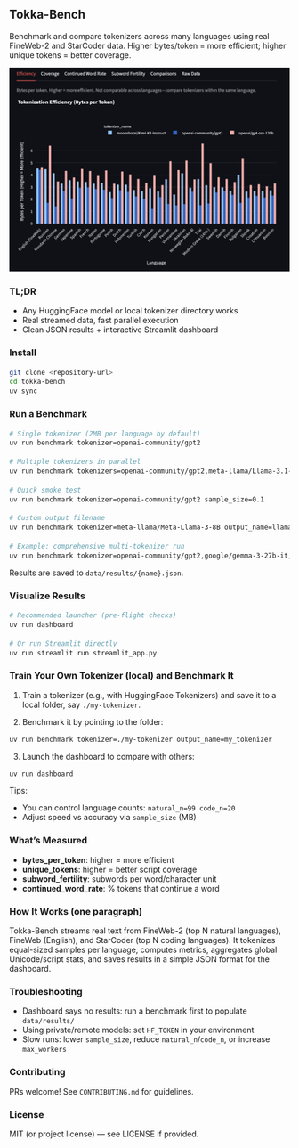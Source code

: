 ## Tokka-Bench

Benchmark and compare tokenizers across many languages using real FineWeb-2 and StarCoder data. Higher bytes/token = more efficient; higher unique tokens = better coverage.

![Tokka-Bench dashboard (interactive tokenizer comparison)](images/screenshot.png)

### TL;DR

- Any HuggingFace model or local tokenizer directory works
- Real streamed data, fast parallel execution
- Clean JSON results + interactive Streamlit dashboard

### Install

```bash
git clone <repository-url>
cd tokka-bench
uv sync
```

### Run a Benchmark

```bash
# Single tokenizer (2MB per language by default)
uv run benchmark tokenizer=openai-community/gpt2

# Multiple tokenizers in parallel
uv run benchmark tokenizers=openai-community/gpt2,meta-llama/Llama-3.1-8B max_workers=8

# Quick smoke test
uv run benchmark tokenizer=openai-community/gpt2 sample_size=0.1

# Custom output filename
uv run benchmark tokenizer=meta-llama/Meta-Llama-3-8B output_name=llama_results

# Example: comprehensive multi-tokenizer run
uv run benchmark tokenizer=openai-community/gpt2,google/gemma-3-27b-it,Xenova/gpt-4,meta-llama/Llama-3.1-8B,moonshotai/Kimi-K2-Instruct,Qwen/Qwen3-30B-A3B-Instruct-2507,openai/gpt-oss-120b max_workers=10
```

Results are saved to `data/results/{name}.json`.

### Visualize Results

```bash
# Recommended launcher (pre-flight checks)
uv run dashboard

# Or run Streamlit directly
uv run streamlit run streamlit_app.py
```

### Train Your Own Tokenizer (local) and Benchmark It

1. Train a tokenizer (e.g., with HuggingFace Tokenizers) and save it to a local folder, say `./my-tokenizer`.

2. Benchmark it by pointing to the folder:

```bash
uv run benchmark tokenizer=./my-tokenizer output_name=my_tokenizer
```

3. Launch the dashboard to compare with others:

```bash
uv run dashboard
```

Tips:

- You can control language counts: `natural_n=99 code_n=20`
- Adjust speed vs accuracy via `sample_size` (MB)

### What’s Measured

- **bytes_per_token**: higher = more efficient
- **unique_tokens**: higher = better script coverage
- **subword_fertility**: subwords per word/character unit
- **continued_word_rate**: % tokens that continue a word

### How It Works (one paragraph)

Tokka-Bench streams real text from FineWeb-2 (top N natural languages), FineWeb (English), and StarCoder (top N coding languages). It tokenizes equal-sized samples per language, computes metrics, aggregates global Unicode/script stats, and saves results in a simple JSON format for the dashboard.

### Troubleshooting

- Dashboard says no results: run a benchmark first to populate `data/results/`
- Using private/remote models: set `HF_TOKEN` in your environment
- Slow runs: lower `sample_size`, reduce `natural_n`/`code_n`, or increase `max_workers`

### Contributing

PRs welcome! See `CONTRIBUTING.md` for guidelines.

### License

MIT (or project license) — see LICENSE if provided.

